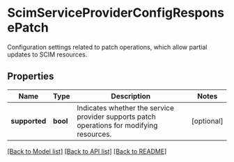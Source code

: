 # ScimServiceProviderConfigResponsePatch

Configuration settings related to patch operations, which allow partial updates to SCIM resources.
## Properties
Name | Type | Description | Notes
------------ | ------------- | ------------- | -------------
**supported** | **bool** | Indicates whether the service provider supports patch operations for modifying resources. | [optional] 

[[Back to Model list]](../README.md#documentation-for-models) [[Back to API list]](../README.md#documentation-for-api-endpoints) [[Back to README]](../README.md)


